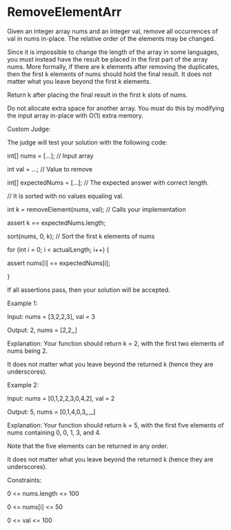 # RemoveElementArr

Given an integer array nums and an integer val, remove all occurrences of val in nums in-place. The relative order of the elements may be changed.

Since it is impossible to change the length of the array in some languages, you must instead have the result be placed in the first part of the array nums. More formally, if there are k elements after removing the duplicates, then the first k elements of nums should hold the final result. It does not matter what you leave beyond the first k elements.

Return k after placing the final result in the first k slots of nums.

Do not allocate extra space for another array. You must do this by modifying the input array in-place with O(1) extra memory.

Custom Judge:

The judge will test your solution with the following code:

int[] nums = [...]; // Input array

int val = ...; // Value to remove

int[] expectedNums = [...]; // The expected answer with correct length.

// It is sorted with no values equaling val.

int k = removeElement(nums, val); // Calls your implementation

assert k == expectedNums.length;

sort(nums, 0, k); // Sort the first k elements of nums

for (int i = 0; i < actualLength; i++) {

assert nums[i] == expectedNums[i];

}

If all assertions pass, then your solution will be accepted.

 

Example 1:

Input: nums = [3,2,2,3], val = 3

Output: 2, nums = [2,2,_,_]

Explanation: Your function should return k = 2, with the first two elements of nums being 2.

It does not matter what you leave beyond the returned k (hence they are underscores).


Example 2:

Input: nums = [0,1,2,2,3,0,4,2], val = 2

Output: 5, nums = [0,1,4,0,3,_,_,_]

Explanation: Your function should return k = 5, with the first five elements of nums containing 0, 0, 1, 3, and 4.

Note that the five elements can be returned in any order.

It does not matter what you leave beyond the returned k (hence they are underscores).
 

Constraints:

0 <= nums.length <= 100

0 <= nums[i] <= 50

0 <= val <= 100
